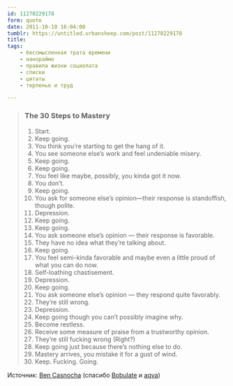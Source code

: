 ```yaml
---
id: 11270229178
form: quote
date: 2011-10-10 16:04:00
tumblr: https://untitled.urbansheep.com/post/11270229178
title: 
tags:
    - бессмысленная трата времени
    - нанораймо
    - правила жизни социопата
    - списки
    - цитаты
    - терпенье и труд

---
```


<blockquote>
<h3>The 30 Steps to Mastery</h3>

<ol><li>Start.</li>
<li>Keep going.</li>
<li>You think you’re starting to get the hang of it.</li>
<li>You see someone else’s work and feel undeniable misery.</li>
<li>Keep going.</li>
<li>Keep going.</li>
<li>You feel like maybe, possibly, you kinda got it now.</li>
<li>You don’t.</li>
<li>Keep going.</li>
<li>You ask for someone else’s opinion—their response is standoffish, though polite.</li>
<li>Depression.</li>
<li>Keep going.</li>
<li>Keep going.</li>
<li>You ask someone else’s opinion — their response is favorable.</li>
<li>They have no idea what they’re talking about.</li>
<li>Keep going.</li>
<li>You feel semi-kinda favorable and maybe even a little proud of what you can do now.</li>
<li>Self-loathing chastisement.</li>
<li>Depression.</li>
<li>Keep going.</li>
<li>You ask someone else’s opinion — they respond quite favorably.</li>
<li>They’re still wrong.</li>
<li>Depression.</li>
<li>Keep going though you can’t possibly imagine why.</li>
<li>Become restless.</li>
<li>Receive some measure of praise from a trustworthy opinion.</li>
<li>They’re still fucking wrong (Right?)</li>
<li>Keep going just because there’s nothing else to do.</li>
<li>Mastery arrives, you mistake it for a gust of wind.</li>
<li>Keep. Fucking. Going.</li>
</ol>
</blockquote>

Источник: <a href="http://ben.casnocha.com/2010/11/the-30-steps-to-mastery.html">Ben Casnocha</a> (спасибо <a href="http://bobulate.com/post/2059246662/the-30-steps-to-mastery">Bobulate</a> и <a href="http://aqva.tumblr.com/" class="tumblr_blog">aqva</a>)
